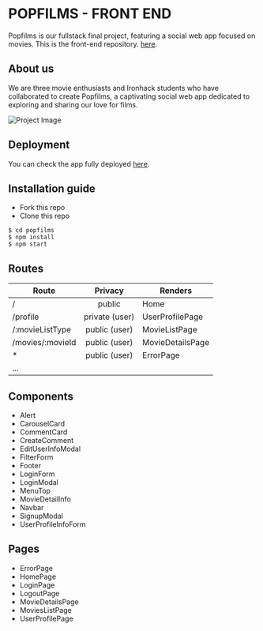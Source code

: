 <h1>
POPFILMS - FRONT END
</h1> 

Popfilms is our fullstack final project, featuring a social web app focused on movies. This is the front-end repository.  [here](https://github.com/michseixas/popfilms-client).

## About us
We are three movie enthusiasts and Ironhack students who have collaborated to create Popfilms, a captivating social web app dedicated to exploring and sharing our love for films.

![Project Image](https://res.cloudinary.com/dvdoxs7vr/image/upload/v1686252694/popfilms-logo-1_ssovwp.png "Project Image")

## Deployment
You can check the app fully deployed [here](https://popfilms.netlify.app/). 

## Installation guide
- Fork this repo
- Clone this repo 

```shell
$ cd popfilms
$ npm install
$ npm start
```

## Routes
| Route                | Privacy         | Renders                  |
| -------------------- | :-------------: | ------------------------ |
| /                    | public          | Home                 |
| /profile             | private (user)  | UserProfilePage          |
| /:movieListType            | public (user)  | MovieListPage          |
| /movies/:movieId           | public (user)  | MovieDetailsPage          |
| *            | public (user)  | ErrorPage          |
|      ...        |   |           |

## Components
- Alert
- CarouselCard
- CommentCard
- CreateComment
- EditUserInfoModal
- FilterForm
- Footer
- LoginForm 
- LoginModal 
- MenuTop
- MovieDetailInfo  
- Navbar 
- SignupModal  
- UserProfileInfoForm




## Pages
- ErrorPage
- HomePage
- LoginPage
- LogoutPage
- MovieDetailsPage
- MoviesListPage
- UserProfilePage





